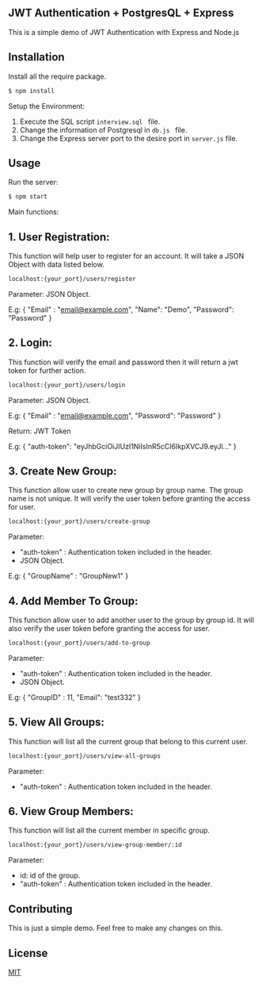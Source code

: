 ## JWT Authentication + PostgresQL + Express

This is a simple demo of JWT Authentication with Express and Node.js

## Installation
Install all the require package.
```bash
$ npm install 
```
Setup the Environment:

1. Execute the SQL script ```interview.sql ``` file.
2. Change the information of Postgresql in ```db.js ``` file.
3. Change the Express server port to the desire port in ``server.js`` file.


## Usage

Run the server:
```bash
$ npm start
```
Main functions:

## 1. User Registration:
This function will help user to register for an account. It will take a JSON Object with data listed below.
```bash
localhost:{your_port}/users/register
```
Parameter:  JSON Object. 

E.g:  {
    "Email" : "email@example.com",
    "Name": "Demo",
    "Password": "Password"
}

## 2. Login:
This function will verify the email and password then it will return a jwt token for further action.
```bash
localhost:{your_port}/users/login
```
Parameter:  JSON Object. 

E.g:  {
    "Email" : "email@example.com",
    "Password": "Password"
}

Return: JWT Token

E.g: {
    "auth-token": "eyJhbGciOiJIUzI1NiIsInR5cCI6IkpXVCJ9.eyJl..."
}

## 3. Create New Group:
This function allow user to create new group by group name. The group name is not unique. It will verify the user token before granting the access for user.
```bash
localhost:{your_port}/users/create-group
```
Parameter:  
- "auth-token" : Authentication token included in the header.
- JSON Object. 

E.g:  {
     "GroupName" : "GroupNew1"
}


## 4. Add Member To Group:
This function allow user to add another user to the group by group id. It will also verify the user token before granting the access for user.
```bash
localhost:{your_port}/users/add-to-group
```
Parameter:  
- "auth-token" : Authentication token included in the header.
- JSON Object. 

E.g:  {
     "GroupID" : 11,
    "Email": "test332"
}

## 5. View All Groups:
This function will list all the current group that belong to this current user.
```bash
localhost:{your_port}/users/view-all-groups
```
Parameter:  
- "auth-token" : Authentication token included in the header. 

## 6. View Group Members:
This function will list all the current member in specific group.
```bash
localhost:{your_port}/users/view-group-member/:id
```
Parameter:  
- id: id of the group.
- "auth-token" : Authentication token included in the header. 



## Contributing
This is just a simple demo. Feel free to make any changes on this.

## License
[MIT](https://choosealicense.com/licenses/mit/)
